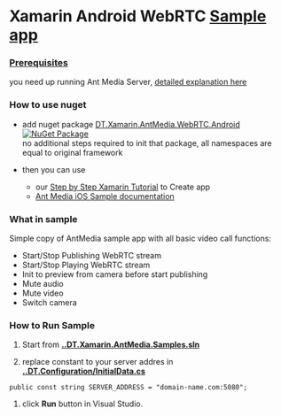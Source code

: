 # Xamarin Android WebRTC [Sample app](https://github.com/DreamTeamMobile/Xamarin.AntMedia.Samples)

### [Prerequisites](https://github.com/DreamTeamMobile/Xamarin.AntMedia.Samples/wiki/Prerequisites)
  you need up running Ant Media Server, [detailed explanation here](https://github.com/DreamTeamMobile/Xamarin.AntMedia.Samples/wiki/Prerequisites)

### How to use nuget

* add nuget package [DT.Xamarin.AntMedia.WebRTC.Android](https://www.nuget.org/packages/DT.Xamarin.AntMedia.WebRTC.Android/) [![NuGet Package](https://buildstats.info/nuget/DT.Xamarin.AntMedia.WebRTC.Android)](https://www.nuget.org/packages/DT.Xamarin.AntMedia.WebRTC.Android/)
<br>no additional steps required to init that package, all namespaces are equal to original framework

* then you can use 
  * our [Step by Step Xamarin Tutorial](https://github.com/DreamTeamMobile/Xamarin.AntMedia.Samples/wiki/Xamarin-Android-WebRTC-Tutorial) to Create app
  * [Ant Media iOS Sample documentation](https://github.com/ant-media/Ant-Media-Server/wiki/WebRTC-Android-SDK-Documentation)
  
### What in sample

Simple copy of AntMedia sample app with all basic video call functions:

* Start/Stop Publishing WebRTC stream
* Start/Stop Playing WebRTC stream
* Init to preview from camera before start publishing
* Mute audio
* Mute video
* Switch camera

### How to Run Sample

1. Start from **[..DT.Xamarin.AntMedia.Samples.sln](https://github.com/DreamTeamMobile/Xamarin.AntMedia.Samples/blob/main/DT.Xamarin.AntMedia.Samples.sln)**

1. replace constant to your server addres in **[..DT.Configuration/InitialData.cs](https://github.com/DreamTeamMobile/Xamarin.AntMedia.Samples/blob/main/DT.Configuration/InitialData.cs)**

```
public const string SERVER_ADDRESS = "domain-name.com:5080";
```

1. click **Run** button in Visual Studio.
